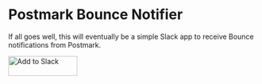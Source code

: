 # Postmark Bounce Notifier

If all goes well, this will eventually be a simple Slack app to receive Bounce notifications from Postmark.

<p><style="display: block; margin-left: auto; margin-right: auto;"</p>
<a href="https://slack.com/oauth/authorize?client_id=2187776628.292902757106&scope=incoming-webhook,commands"><img alt="Add to Slack" height="40" width="139" src="https://platform.slack-edge.com/img/add_to_slack.png" srcset="https://platform.slack-edge.com/img/add_to_slack.png 1x, https://platform.slack-edge.com/img/add_to_slack@2x.png 2x" /></a>
</p>